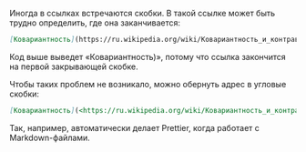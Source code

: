 Иногда в ссылках встречаются скобки. В такой ссылке может быть трудно определить, где она заканчивается:

```md
[Ковариантность](https://ru.wikipedia.org/wiki/Ковариантность_и_контравариантность_(математика))
```

Код выше выведет «Ковариантность)», потому что ссылка закончится на первой закрывающей скобке.

Чтобы таких проблем не возникало, можно обернуть адрес в угловые скобки:

```md
[Ковариантность](<https://ru.wikipedia.org/wiki/Ковариантность_и_контравариантность_(математика)>)
```

Так, например, автоматически делает Prettier, когда работает с Markdown-файлами.
